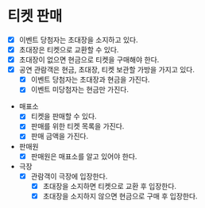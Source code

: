 # 티켓 판매

- [x] 이벤트 당첨자는 초대장을 소지하고 있다.
- [x] 초대장은 티켓으로 교환할 수 있다.
- [x] 초대장이 없으면 현금으로 티켓을 구매해야 한다.
- [x] 공연 관람객은 현금, 초대장, 티켓 보관할 가방을 가지고 있다.
    - [x] 이벤트 당첨자는 초대장과 현금을 가진다.
    - [x] 이벤트 미당첨자는 현금만 가진다.
- 매표소
    - [x] 티켓을 판매할 수 있다.
    - [x] 판매를 위한 티켓 목록을 가진다.
    - [x] 판매 금액을 가진다.
- 판매원
    - [x] 판매원은 매표소를 알고 있어야 한다.
- 극장
    - [x] 관람객이 극장에 입장한다.
        - [x] 초대장을 소지하면 티켓으로 교환 후 입장한다.
        - [x] 초대장을 소지하지 않으면 현금으로 구매 후 입장한다.
